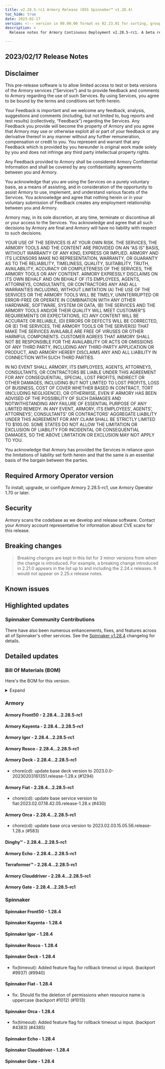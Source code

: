 ```yaml
---
title: v2.28.5-rc1 Armory Release (OSS Spinnaker™ v1.28.4)
toc_hide: true
date: 2023-02-17
version: <!-- version in 00.00.00 format ex 02.23.01 for sorting, grouping -->
description: >
  Release notes for Armory Continuous Deployment v2.28.5-rc1. A beta release is not meant for installation in production environments.

---
```


## 2023/02/17 Release Notes

## Disclaimer

This pre-release software is to allow limited access to test or beta versions of the Armory services (“Services”) and to provide feedback and comments to Armory regarding the use of such Services. By using Services, you agree to be bound by the terms and conditions set forth herein.

Your Feedback is important and we welcome any feedback, analysis, suggestions and comments (including, but not limited to, bug reports and test results) (collectively, “Feedback”) regarding the Services. Any Feedback you provide will become the property of Armory and you agree that Armory may use or otherwise exploit all or part of your feedback or any derivative thereof in any manner without any further remuneration, compensation or credit to you. You represent and warrant that any Feedback which is provided by you hereunder is original work made solely by you and does not infringe any third party intellectual property rights.

Any Feedback provided to Armory shall be considered Armory Confidential Information and shall be covered by any confidentiality agreements between you and Armory.

You acknowledge that you are using the Services on a purely voluntary basis, as a means of assisting, and in consideration of the opportunity to assist Armory to use, implement, and understand various facets of the Services. You acknowledge and agree that nothing herein or in your voluntary submission of Feedback creates any employment relationship between you and Armory.

Armory may, in its sole discretion, at any time, terminate or discontinue all or your access to the Services. You acknowledge and agree that all such decisions by Armory are final and Armory will have no liability with respect to such decisions.

YOUR USE OF THE SERVICES IS AT YOUR OWN RISK. THE SERVICES, THE ARMORY TOOLS AND THE CONTENT ARE PROVIDED ON AN “AS IS” BASIS, WITHOUT WARRANTY OF ANY KIND, EXPRESS OR IMPLIED. ARMORY AND ITS LICENSORS MAKE NO REPRESENTATION, WARRANTY, OR GUARANTY AS TO THE RELIABILITY, TIMELINESS, QUALITY, SUITABILITY, TRUTH, AVAILABILITY, ACCURACY OR COMPLETENESS OF THE SERVICES, THE ARMORY TOOLS OR ANY CONTENT. ARMORY EXPRESSLY DISCLAIMS ON ITS OWN BEHALF AND ON BEHALF OF ITS EMPLOYEES, AGENTS, ATTORNEYS, CONSULTANTS, OR CONTRACTORS ANY AND ALL WARRANTIES INCLUDING, WITHOUT LIMITATION (A) THE USE OF THE SERVICES OR THE ARMORY TOOLS WILL BE TIMELY, UNINTERRUPTED OR ERROR-FREE OR OPERATE IN COMBINATION WITH ANY OTHER HARDWARE, SOFTWARE, SYSTEM OR DATA, (B) THE SERVICES AND THE ARMORY TOOLS AND/OR THEIR QUALITY WILL MEET CUSTOMER”S REQUIREMENTS OR EXPECTATIONS, (C) ANY CONTENT WILL BE ACCURATE OR RELIABLE, (D) ERRORS OR DEFECTS WILL BE CORRECTED, OR (E) THE SERVICES, THE ARMORY TOOLS OR THE SERVER(S) THAT MAKE THE SERVICES AVAILABLE ARE FREE OF VIRUSES OR OTHER HARMFUL COMPONENTS. CUSTOMER AGREES THAT ARMORY SHALL NOT BE RESPONSIBLE FOR THE AVAILABILITY OR ACTS OR OMISSIONS OF ANY THIRD PARTY, INCLUDING ANY THIRD-PARTY APPLICATION OR PRODUCT, AND ARMORY HEREBY DISCLAIMS ANY AND ALL LIABILITY IN CONNECTION WITH SUCH THIRD PARTIES.

IN NO EVENT SHALL ARMORY, ITS EMPLOYEES, AGENTS, ATTORNEYS, CONSULTANTS, OR CONTRACTORS BE LIABLE UNDER THIS AGREEMENT FOR ANY CONSEQUENTIAL, SPECIAL, LOST PROFITS, INDIRECT OR OTHER DAMAGES, INCLUDING BUT NOT LIMITED TO LOST PROFITS, LOSS OF BUSINESS, COST OF COVER WHETHER BASED IN CONTRACT, TORT (INCLUDING NEGLIGENCE), OR OTHERWISE, EVEN IF ARMORY HAS BEEN ADVISED OF THE POSSIBILITY OF SUCH DAMAGES AND NOTWITHSTANDING ANY FAILURE OF ESSENTIAL PURPOSE OF ANY LIMITED REMEDY. IN ANY EVENT, ARMORY, ITS EMPLOYEES’, AGENTS’, ATTORNEYS’, CONSULTANTS’ OR CONTRACTORS’ AGGREGATE LIABILITY UNDER THIS AGREEMENT FOR ANY CLAIM SHALL BE STRICTLY LIMITED TO $100.00. SOME STATES DO NOT ALLOW THE LIMITATION OR EXCLUSION OF LIABILITY FOR INCIDENTAL OR CONSEQUENTIAL DAMAGES, SO THE ABOVE LIMITATION OR EXCLUSION MAY NOT APPLY TO YOU.

You acknowledge that Armory has provided the Services in reliance upon the limitations of liability set forth herein and that the same is an essential basis of the bargain between the parties.


## Required Armory Operator version

To install, upgrade, or configure Armory 2.28.5-rc1, use Armory Operator 1.70 or later.

## Security

Armory scans the codebase as we develop and release software. Contact your Armory account representative for information about CVE scans for this release.

## Breaking changes
<!-- Copy/paste from the previous version if there are recent ones. We can drop breaking changes after 3 minor versions. Add new ones from OSS and Armory. -->

> Breaking changes are kept in this list for 3 minor versions from when the change is introduced. For example, a breaking change introduced in 2.21.0 appears in the list up to and including the 2.24.x releases. It would not appear on 2.25.x release notes.

## Known issues
<!-- Copy/paste known issues from the previous version if they're not fixed. Add new ones from OSS and Armory. If there aren't any issues, state that so readers don't think we forgot to fill out this section. -->

## Highlighted updates

<!--
Each item category (such as UI) under here should be an h3 (###). List the following info that service owners should be able to provide:
- Major changes or new features we want to call out for Armory and OSS. Changes should be grouped under end user understandable sections. For example, instead of Deck, use UI. Instead of Fiat, use Permissions.
- Fixes to any known issues from previous versions that we have in release notes. These can all be grouped under a Fixed issues H3.
-->




###  Spinnaker Community Contributions

There have also been numerous enhancements, fixes, and features across all of Spinnaker's other services. See the
[Spinnaker v1.28.4](https://www.spinnaker.io/changelogs/1.28.4-changelog/) changelog for details.

## Detailed updates

### Bill Of Materials (BOM)

Here's the BOM for this version.
<details><summary>Expand</summary>
<pre class="highlight">
<code>artifactSources:
  dockerRegistry: docker.io/armory
dependencies:
  redis:
    commit: null
    version: 2:2.8.4-2
services:
  clouddriver:
    commit: d52c864053d77a05eef806926591427bc866b529
    version: 2.28.5-rc1
  deck:
    commit: bd57caffcdc86c9fb7560e958ba89141372d5d3d
    version: 2.28.5-rc1
  dinghy:
    commit: c4ed5b19dbcfefe8dea14cdff7df9a8ab540eba3
    version: 2.28.5-rc1
  echo:
    commit: 53bebfd6900b3de124dde043a00d164aa2e50773
    version: 2.28.5-rc1
  fiat:
    commit: e5eb6837f87b029248e3068119e05acbb85cf22c
    version: 2.28.5-rc1
  front50:
    commit: fab8841982330e7537629c9f24f41205cd5863fd
    version: 2.28.5-rc1
  gate:
    commit: 65bdd30238312bbca2dce613825eda7ae88f1dfa
    version: 2.28.5-rc1
  igor:
    commit: 61ce26babfcd0bdf62872c24e707ca5b5371a381
    version: 2.28.5-rc1
  kayenta:
    commit: 0333b9ed6153acfc090edcfa38e3514439e2863c
    version: 2.28.5-rc1
  monitoring-daemon:
    commit: null
    version: 2.26.0
  monitoring-third-party:
    commit: null
    version: 2.26.0
  orca:
    commit: 37f945ea4ca839267ddd95e436912ef8f82d559e
    version: 2.28.5-rc1
  rosco:
    commit: 945f21dec252da7dd2e00c8d23a1687aa3b9841a
    version: 2.28.5-rc1
  terraformer:
    commit: 3764e523e17dfdd4cf309dc2bd7c13d9b804f309
    version: 2.28.5-rc1
timestamp: "2023-02-08 15:59:28"
version: 2.28.5-rc1
</code>
</pre>
</details>

### Armory


#### Armory Front50 - 2.28.4...2.28.5-rc1


#### Armory Kayenta - 2.28.4...2.28.5-rc1


#### Armory Igor - 2.28.4...2.28.5-rc1


#### Armory Rosco - 2.28.4...2.28.5-rc1


#### Armory Deck - 2.28.4...2.28.5-rc1

  - chore(cd): update base deck version to 2023.0.0-20230203161351.release-1.28.x (#1294)

#### Armory Fiat - 2.28.4...2.28.5-rc1

  - chore(cd): update base service version to fiat:2023.02.07.18.42.05.release-1.28.x (#430)

#### Armory Orca - 2.28.4...2.28.5-rc1

  - chore(cd): update base orca version to 2023.02.03.15.05.56.release-1.28.x (#583)

#### Dinghy™ - 2.28.4...2.28.5-rc1


#### Armory Echo - 2.28.4...2.28.5-rc1


#### Terraformer™ - 2.28.4...2.28.5-rc1


#### Armory Clouddriver - 2.28.4...2.28.5-rc1


#### Armory Gate - 2.28.4...2.28.5-rc1



### Spinnaker


#### Spinnaker Front50 - 1.28.4


#### Spinnaker Kayenta - 1.28.4


#### Spinnaker Igor - 1.28.4


#### Spinnaker Rosco - 1.28.4


#### Spinnaker Deck - 1.28.4

  - fix(timeout): Added feature flag for rollback timeout ui input. (backport #9937) (#9940)

#### Spinnaker Fiat - 1.28.4

  - fix: Should fix the deletion of permissions when resource name is uppercase (backport #1012) (#1013)

#### Spinnaker Orca - 1.28.4

  - fix(timeout): Added feature flag for rollback timeout ui input. (backport #4383) (#4385)

#### Spinnaker Echo - 1.28.4


#### Spinnaker Clouddriver - 1.28.4


#### Spinnaker Gate - 1.28.4


